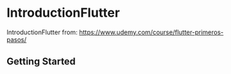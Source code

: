 # IntroductionFlutter

IntroductionFlutter from:
https://www.udemy.com/course/flutter-primeros-pasos/

## Getting Started
